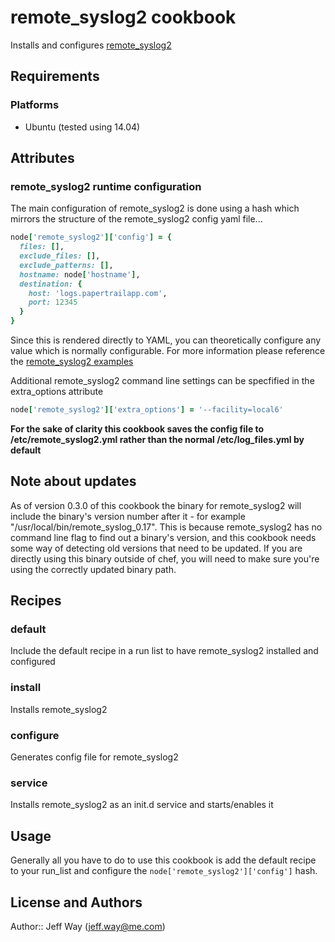 remote_syslog2 cookbook
=======================
Installs and configures [remote_syslog2](https://github.com/papertrail/remote_syslog2)

Requirements
------------
### Platforms
- Ubuntu (tested using 14.04)

Attributes
----------
### remote_syslog2 runtime configuration
The main configuration of remote_syslog2 is done using a hash which mirrors the structure of the remote_syslog2 config yaml file...

```ruby
node['remote_syslog2']['config'] = {
  files: [],
  exclude_files: [],
  exclude_patterns: [],
  hostname: node['hostname'],
  destination: {
    host: 'logs.papertrailapp.com',
    port: 12345
  }
}
```

Since this is rendered directly to YAML, you can theoretically configure any value which is normally configurable. For more information please reference the [remote_syslog2 examples](https://github.com/papertrail/remote_syslog2/tree/master/examples)

Additional remote_syslog2 command line settings can be specfified in the extra_options attribute

```ruby
node['remote_syslog2']['extra_options'] = '--facility=local6'
```

**For the sake of clarity this cookbook saves the config file to /etc/remote_syslog2.yml rather than the normal /etc/log_files.yml by default**

Note about updates
------------------

As of version 0.3.0 of this cookbook the binary for remote_syslog2 will include the binary's version number after it -
for example "/usr/local/bin/remote_syslog_0.17". This is because remote_syslog2 has no command line flag to find out a
binary's version, and this cookbook needs some way of detecting old versions that need to be updated. 
If you are directly using this binary outside of chef, you will need to make sure you're using the correctly updated binary path.

Recipes
-------
### default
Include the default recipe in a run list to have remote_syslog2 installed and configured

### install
Installs remote_syslog2

### configure
Generates config file for remote_syslog2

### service
Installs remote_syslog2 as an init.d service and starts/enables it

Usage
-----
Generally all you have to do to use this cookbook is add the default recipe to your run_list and configure the `node['remote_syslog2']['config']` hash.

License and Authors
-------------------
Author:: Jeff Way (<jeff.way@me.com>)
